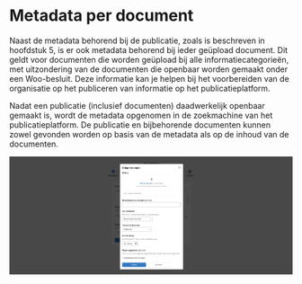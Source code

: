 # Metadata per document

Naast de metadata behorend bij de publicatie, zoals is beschreven in hoofdstuk 5, is er ook metadata behorend bij ieder geüpload
document. Dit geldt voor documenten die worden geüpload bij alle informatiecategorieën, met uitzondering van de documenten
die openbaar worden gemaakt onder een Woo-besluit. Deze informatie kan je helpen bij het voorbereiden van de organisatie
op het publiceren van informatie op het publicatieplatform.

Nadat een publicatie (inclusief documenten) daadwerkelijk openbaar gemaakt is, wordt de metadata opgenomen in de zoekmachine
van het publicatieplatform. De publicatie en bijbehorende documenten kunnen zowel gevonden worden op basis van de metadata als op de
inhoud van de documenten.

![Bijlagen toevoegen scherm](img/bestand_uploaden.png)
